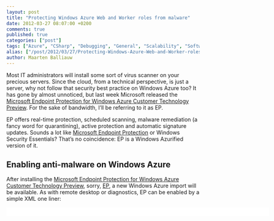```yaml
---
layout: post
title: "Protecting Windows Azure Web and Worker roles from malware"
date: 2012-03-27 08:07:00 +0200
comments: true
published: true
categories: ["post"]
tags: ["Azure", "CSharp", "Debugging", "General", "Scalability", "Software"]
alias: ["/post/2012/03/27/Protecting-Windows-Azure-Web-and-Worker-roles-from-malware.aspx", "/post/2012/03/27/protecting-windows-azure-web-and-worker-roles-from-malware.aspx"]
author: Maarten Balliauw
---
```

<p>Most IT administrators will install some sort of virus scanner on your precious servers. Since the cloud, from a technical perspective, is just a server, why not follow that security best practice on Windows Azure too? It has gone by almost unnoticed, but last week Microsoft released the <a href="http://www.microsoft.com/download/en/details.aspx?id=29209" target="_blank">Microsoft Endpoint Protection for Windows Azure Customer Technology Preview</a>. For the sake of bandwidth, I&rsquo;ll be referring to it as EP.</p>
<p>EP offers real-time protection, scheduled scanning, malware remediation (a fancy word for quarantining), active protection and automatic signature updates. Sounds a lot like <a href="http://windows.microsoft.com/en-us/windows/products/security-essentials" target="_blank">Microsoft Endpoint Protection</a> or Windows Security Essentials? That&rsquo;s no coincidence: EP is a Windows Azurified version of it.</p>
<h2>Enabling anti-malware on Windows Azure</h2>
<p>After installing the <a href="http://www.microsoft.com/download/en/details.aspx?id=29209" target="_blank">Microsoft Endpoint Protection for Windows Azure Customer Technology Preview</a>, sorry, <a href="http://www.microsoft.com/download/en/details.aspx?id=29209" target="_blank">EP</a>, a new Windows Azure import will be available. As with remote desktop or diagnostics, EP can be enabled by a simple XML one liner:</p>
<div id="scid:9D7513F9-C04C-4721-824A-2B34F0212519:6a107e5a-da7b-4759-99ab-494cba5475d8" class="wlWriterEditableSmartContent" style="margin: 0px; display: inline; float: none; padding: 0px;">
<pre style="width: 686px; height: 23px; background-color: white; overflow: auto;"><div><!--

Code highlighting produced by Actipro CodeHighlighter (freeware)
http://www.CodeHighlighter.com/

--><span style="color: #008080;">1</span> <span style="color: #0000ff;">&lt;</span><span style="color: #800000;">Import </span><span style="color: #ff0000;">moduleName</span><span style="color: #0000ff;">="Antimalware"</span><span style="color: #ff0000;"> </span><span style="color: #0000ff;">/&gt;</span></div></pre>
<!-- Code inserted with Steve Dunn's Windows Live Writer Code Formatter Plugin.  http://dunnhq.com --></div>
<p>Here&rsquo;s a sample web role <em>ServiceDefinition.csdef</em> file containing this new import:</p>
<div id="scid:9D7513F9-C04C-4721-824A-2B34F0212519:7a68d37f-b0b6-4d70-ac62-fbb2b59da306" class="wlWriterEditableSmartContent" style="margin: 0px; display: inline; float: none; padding: 0px;">
<pre style="width: 686px; height: 320px; background-color: white; overflow: auto;"><div><!--

Code highlighting produced by Actipro CodeHighlighter (freeware)
http://www.CodeHighlighter.com/

--><span style="color: #008080;"> 1</span> <span style="color: #0000ff;">&lt;?</span><span style="color: #ff00ff;">xml version="1.0" encoding="utf-8"</span><span style="color: #0000ff;">?&gt;</span><span style="color: #000000;">
</span><span style="color: #008080;"> 2</span> <span style="color: #0000ff;">&lt;</span><span style="color: #800000;">ServiceDefinition </span><span style="color: #ff0000;">name</span><span style="color: #0000ff;">="ChuckProject"</span><span style="color: #ff0000;"> 
</span><span style="color: #008080;"> 3</span> <span style="color: #ff0000;">                   xmlns</span><span style="color: #0000ff;">="http://schemas.microsoft.com/ServiceHosting/2008/10/ServiceDefinition"</span><span style="color: #0000ff;">&gt;</span><span style="color: #000000;">
</span><span style="color: #008080;"> 4</span> <span style="color: #000000;">  </span><span style="color: #0000ff;">&lt;</span><span style="color: #800000;">WebRole </span><span style="color: #ff0000;">name</span><span style="color: #0000ff;">="ChuckNorris"</span><span style="color: #ff0000;"> vmsize</span><span style="color: #0000ff;">="Small"</span><span style="color: #0000ff;">&gt;</span><span style="color: #000000;">
</span><span style="color: #008080;"> 5</span> <span style="color: #000000;">    </span><span style="color: #0000ff;">&lt;</span><span style="color: #800000;">Sites</span><span style="color: #0000ff;">&gt;</span><span style="color: #000000;">
</span><span style="color: #008080;"> 6</span> <span style="color: #000000;">      </span><span style="color: #0000ff;">&lt;</span><span style="color: #800000;">Site </span><span style="color: #ff0000;">name</span><span style="color: #0000ff;">="Web"</span><span style="color: #0000ff;">&gt;</span><span style="color: #000000;">
</span><span style="color: #008080;"> 7</span> <span style="color: #000000;">        </span><span style="color: #0000ff;">&lt;</span><span style="color: #800000;">Bindings</span><span style="color: #0000ff;">&gt;</span><span style="color: #000000;">
</span><span style="color: #008080;"> 8</span> <span style="color: #000000;">          </span><span style="color: #0000ff;">&lt;</span><span style="color: #800000;">Binding </span><span style="color: #ff0000;">name</span><span style="color: #0000ff;">="Endpoint1"</span><span style="color: #ff0000;"> endpointName</span><span style="color: #0000ff;">="Endpoint1"</span><span style="color: #ff0000;"> </span><span style="color: #0000ff;">/&gt;</span><span style="color: #000000;">
</span><span style="color: #008080;"> 9</span> <span style="color: #000000;">        </span><span style="color: #0000ff;">&lt;/</span><span style="color: #800000;">Bindings</span><span style="color: #0000ff;">&gt;</span><span style="color: #000000;">
</span><span style="color: #008080;">10</span> <span style="color: #000000;">      </span><span style="color: #0000ff;">&lt;/</span><span style="color: #800000;">Site</span><span style="color: #0000ff;">&gt;</span><span style="color: #000000;">
</span><span style="color: #008080;">11</span> <span style="color: #000000;">    </span><span style="color: #0000ff;">&lt;/</span><span style="color: #800000;">Sites</span><span style="color: #0000ff;">&gt;</span><span style="color: #000000;">
</span><span style="color: #008080;">12</span> <span style="color: #000000;">    </span><span style="color: #0000ff;">&lt;</span><span style="color: #800000;">Endpoints</span><span style="color: #0000ff;">&gt;</span><span style="color: #000000;">
</span><span style="color: #008080;">13</span> <span style="color: #000000;">      </span><span style="color: #0000ff;">&lt;</span><span style="color: #800000;">InputEndpoint </span><span style="color: #ff0000;">name</span><span style="color: #0000ff;">="Endpoint1"</span><span style="color: #ff0000;"> protocol</span><span style="color: #0000ff;">="http"</span><span style="color: #ff0000;"> port</span><span style="color: #0000ff;">="80"</span><span style="color: #ff0000;"> </span><span style="color: #0000ff;">/&gt;</span><span style="color: #000000;">
</span><span style="color: #008080;">14</span> <span style="color: #000000;">    </span><span style="color: #0000ff;">&lt;/</span><span style="color: #800000;">Endpoints</span><span style="color: #0000ff;">&gt;</span><span style="color: #000000;">
</span><span style="color: #008080;">15</span> <span style="color: #000000;">    </span><span style="color: #0000ff;">&lt;</span><span style="color: #800000;">Imports</span><span style="color: #0000ff;">&gt;</span><span style="color: #000000;">
</span><span style="color: #008080;">16</span> <span style="color: #000000;">      </span><span style="color: #0000ff;">&lt;</span><span style="color: #800000;">Import </span><span style="color: #ff0000;">moduleName</span><span style="color: #0000ff;">="Antimalware"</span><span style="color: #ff0000;"> </span><span style="color: #0000ff;">/&gt;</span><span style="color: #000000;">
</span><span style="color: #008080;">17</span> <span style="color: #000000;">      </span><span style="color: #0000ff;">&lt;</span><span style="color: #800000;">Import </span><span style="color: #ff0000;">moduleName</span><span style="color: #0000ff;">="Diagnostics"</span><span style="color: #ff0000;"> </span><span style="color: #0000ff;">/&gt;</span><span style="color: #000000;">
</span><span style="color: #008080;">18</span> <span style="color: #000000;">    </span><span style="color: #0000ff;">&lt;/</span><span style="color: #800000;">Imports</span><span style="color: #0000ff;">&gt;</span><span style="color: #000000;">
</span><span style="color: #008080;">19</span> <span style="color: #000000;">  </span><span style="color: #0000ff;">&lt;/</span><span style="color: #800000;">WebRole</span><span style="color: #0000ff;">&gt;</span><span style="color: #000000;">
</span><span style="color: #008080;">20</span> <span style="color: #0000ff;">&lt;/</span><span style="color: #800000;">ServiceDefinition</span><span style="color: #0000ff;">&gt;</span></div></pre>
<!-- Code inserted with Steve Dunn's Windows Live Writer Code Formatter Plugin.  http://dunnhq.com --></div>
<p>That&rsquo;s it! When you now deploy your Windows Azure solution, Microsoft Endpoint Protection will be installed, enabled and configured on your Windows Azure virtual machines.</p>
<p>Now since I started this blog post with &ldquo;IT administrators&rdquo;, chances are you want to fine-tune this plugin a little. No problem! The <em>ServiceConfiguration.cscfg</em> file has some options waiting to be eh, touched. And since these are in the service configuration, you can also modify them through the management portal, the management API, or sysadmin-style using PowerShell. Anyway, the following options are available:</p>
<ul>
<li><strong>Microsoft.WindowsAzure.Plugins.Antimalware.ServiceLocation</strong> &ndash; Specify the datacenter region where your application is deployed, for example &ldquo;West Europe&rdquo; or &ldquo;East Asia&rdquo;. This will speed up deployment time.</li>
<li><strong>Microsoft.WindowsAzure.Plugins.Antimalware.EnableAntimalware &ndash;</strong> Should EP be enabled or not?</li>
<li><strong>Microsoft.WindowsAzure.Plugins.Antimalware.EnableRealtimeProtection</strong> &ndash; Should real-time protection be enabled?</li>
<li><strong>Microsoft.WindowsAzure.Plugins.Antimalware.EnableWeeklyScheduledScans</strong> &ndash; Weekly scheduled scans enabled?</li>
<li><strong>Microsoft.WindowsAzure.Plugins.Antimalware.DayForWeeklyScheduledScans</strong> &ndash; Which day of the week (0 &ndash; 7 where 0 means daily)</li>
<li><strong>Microsoft.WindowsAzure.Plugins.Antimalware.TimeForWeeklyScheduledScans</strong> &ndash; What time should the scheduled scan run?</li>
<li><strong>Microsoft.WindowsAzure.Plugins.Antimalware.ExcludedExtensions</strong> &ndash; Specify file extensions to exclude from scanning (pip-delimited)</li>
<li><strong>Microsoft.WindowsAzure.Plugins.Antimalware.ExcludedPaths</strong> &ndash; Specify paths to exclude from scanning (pip-delimited)</li>
<li><strong>Microsoft.WindowsAzure.Plugins.Antimalware.ExcludedProcesses</strong> &ndash; Specify processes to exclude from scanning (pip-delimited)</li>
</ul>
<h2>Monitoring anti-malware on Windows Azure</h2>
<p>How will you know if a threat has been detected? Well, luckily for us, Windows Endpoint Protection writes its logs to the System event log. Which means that you can simply add a specific data source in your diagnostics monitor and you&rsquo;re done:</p>
<div id="scid:9D7513F9-C04C-4721-824A-2B34F0212519:785a5a16-1f69-4081-96e9-17697664c6f5" class="wlWriterEditableSmartContent" style="margin: 0px; display: inline; float: none; padding: 0px;">
<pre style="width: 686px; height: 223px; background-color: white; overflow: auto;"><div><!--

Code highlighting produced by Actipro CodeHighlighter (freeware)
http://www.CodeHighlighter.com/

--><span style="color: #008080;"> 1</span> <span style="color: #000000;">var configuration </span><span style="color: #000000;">=</span><span style="color: #000000;"> DiagnosticMonitor.GetDefaultInitialConfiguration();
</span><span style="color: #008080;"> 2</span> <span style="color: #000000;">
</span><span style="color: #008080;"> 3</span> <span style="color: #008000;">//</span><span style="color: #008000;"> Note: if you need informational / verbose, also subscribe to levels 4 and 5</span><span style="color: #008000;">
</span><span style="color: #008080;"> 4</span> <span style="color: #000000;">configuration.WindowsEventLog.DataSources.Add(
</span><span style="color: #008080;"> 5</span> <span style="color: #000000;">    </span><span style="color: #800000;">"</span><span style="color: #800000;">System!*[System[Provider[@Name='Microsoft Antimalware'] and (Level=1 or Level=2 or Level=3)]]</span><span style="color: #800000;">"</span><span style="color: #000000;">);
</span><span style="color: #008080;"> 6</span> <span style="color: #000000;">
</span><span style="color: #008080;"> 7</span> <span style="color: #000000;">configuration.WindowsEventLog.ScheduledTransferPeriod 
</span><span style="color: #008080;"> 8</span> <span style="color: #000000;">    </span><span style="color: #000000;">=</span><span style="color: #000000;"> System.TimeSpan.FromMinutes(</span><span style="color: #800080;">1</span><span style="color: #000000;">);
</span><span style="color: #008080;"> 9</span> <span style="color: #000000;">    
</span><span style="color: #008080;">10</span> <span style="color: #000000;">DiagnosticMonitor.Start(
</span><span style="color: #008080;">11</span> <span style="color: #000000;">    </span><span style="color: #800000;">"</span><span style="color: #800000;">Microsoft.WindowsAzure.Plugins.Diagnostics.ConnectionString</span><span style="color: #800000;">"</span><span style="color: #000000;">,
</span><span style="color: #008080;">12</span> <span style="color: #000000;">    configuration);</span></div></pre>
<!-- Code inserted with Steve Dunn's Windows Live Writer Code Formatter Plugin.  http://dunnhq.com --></div>
<p>In addition, EP also logs its inner workings to its installation folders. You can also include these in your diagnostics configuration:</p>
<div id="scid:9D7513F9-C04C-4721-824A-2B34F0212519:94e4cd9c-3e73-44e2-a146-441e70b2dd14" class="wlWriterEditableSmartContent" style="margin: 0px; display: inline; float: none; padding: 0px;">
<pre style="width: 686px; height: 330px; background-color: white; overflow: auto;"><div><!--

Code highlighting produced by Actipro CodeHighlighter (freeware)
http://www.CodeHighlighter.com/

--><span style="color: #008080;"> 1</span> <span style="color: #000000;">var configuration </span><span style="color: #000000;">=</span><span style="color: #000000;"> DiagnosticMonitor.GetDefaultInitialConfiguration();
</span><span style="color: #008080;"> 2</span> <span style="color: #000000;">
</span><span style="color: #008080;"> 3</span> <span style="color: #008000;">//</span><span style="color: #008000;"> ...add the event logs like in the previous code sample...</span><span style="color: #008000;">
</span><span style="color: #008080;"> 4</span> <span style="color: #000000;">
</span><span style="color: #008080;"> 5</span> <span style="color: #000000;">var mep1 </span><span style="color: #000000;">=</span><span style="color: #000000;"> </span><span style="color: #0000ff;">new</span><span style="color: #000000;"> DirectoryConfiguration();
</span><span style="color: #008080;"> 6</span> <span style="color: #000000;">mep1.Container </span><span style="color: #000000;">=</span><span style="color: #000000;"> </span><span style="color: #800000;">"</span><span style="color: #800000;">wad-endpointprotection-container</span><span style="color: #800000;">"</span><span style="color: #000000;">;
</span><span style="color: #008080;"> 7</span> <span style="color: #000000;">mep1.DirectoryQuotaInMB </span><span style="color: #000000;">=</span><span style="color: #000000;"> </span><span style="color: #800080;">5</span><span style="color: #000000;">;
</span><span style="color: #008080;"> 8</span> <span style="color: #000000;">mep1.Path </span><span style="color: #000000;">=</span><span style="color: #000000;"> </span><span style="color: #800000;">"</span><span style="color: #800000;">%programdata%\Microsoft Endpoint Protection</span><span style="color: #800000;">"</span><span style="color: #000000;">;
</span><span style="color: #008080;"> 9</span> <span style="color: #000000;">
</span><span style="color: #008080;">10</span> <span style="color: #000000;">var mep2 </span><span style="color: #000000;">=</span><span style="color: #000000;"> </span><span style="color: #0000ff;">new</span><span style="color: #000000;"> DirectoryConfiguration();
</span><span style="color: #008080;">11</span> <span style="color: #000000;">mep2.Container </span><span style="color: #000000;">=</span><span style="color: #000000;"> </span><span style="color: #800000;">"</span><span style="color: #800000;">wad-endpointprotection-container</span><span style="color: #800000;">"</span><span style="color: #000000;">;
</span><span style="color: #008080;">12</span> <span style="color: #000000;">mep2.DirectoryQuotaInMB </span><span style="color: #000000;">=</span><span style="color: #000000;"> </span><span style="color: #800080;">5</span><span style="color: #000000;">;
</span><span style="color: #008080;">13</span> <span style="color: #000000;">mep2.Path </span><span style="color: #000000;">=</span><span style="color: #000000;"> </span><span style="color: #800000;">"</span><span style="color: #800000;">%programdata%\Microsoft\Microsoft Security Client</span><span style="color: #800000;">"</span><span style="color: #000000;">;
</span><span style="color: #008080;">14</span> <span style="color: #000000;">
</span><span style="color: #008080;">15</span> <span style="color: #000000;">configuration.Directories.ScheduledTransferPeriod </span><span style="color: #000000;">=</span><span style="color: #000000;"> TimeSpan.FromMinutes(</span><span style="color: #800080;">1.0</span><span style="color: #000000;">);
</span><span style="color: #008080;">16</span> <span style="color: #000000;">configuration.Directories.DataSources.Add(mep1);
</span><span style="color: #008080;">17</span> <span style="color: #000000;">configuration.Directories.DataSources.Add(mep2);
</span><span style="color: #008080;">18</span> <span style="color: #000000;">    
</span><span style="color: #008080;">19</span> <span style="color: #000000;">DiagnosticMonitor.Start(
</span><span style="color: #008080;">20</span> <span style="color: #000000;">    </span><span style="color: #800000;">"</span><span style="color: #800000;">Microsoft.WindowsAzure.Plugins.Diagnostics.ConnectionString</span><span style="color: #800000;">"</span><span style="color: #000000;">,
</span><span style="color: #008080;">21</span> <span style="color: #000000;">    configuration);</span></div></pre>
<!-- Code inserted with Steve Dunn's Windows Live Writer Code Formatter Plugin.  http://dunnhq.com --></div>
<p>From this moment one, you can use a tool like <a href="http://www.cerebrata.com/Products/AzureDiagnosticsManager/" target="_blank">Cerebrata&rsquo;s Diagnostics Monitor</a> to check the event logs of all your Windows Azure instances that have anti-malware enabled.</p>
{% include imported_disclaimer.html %}

